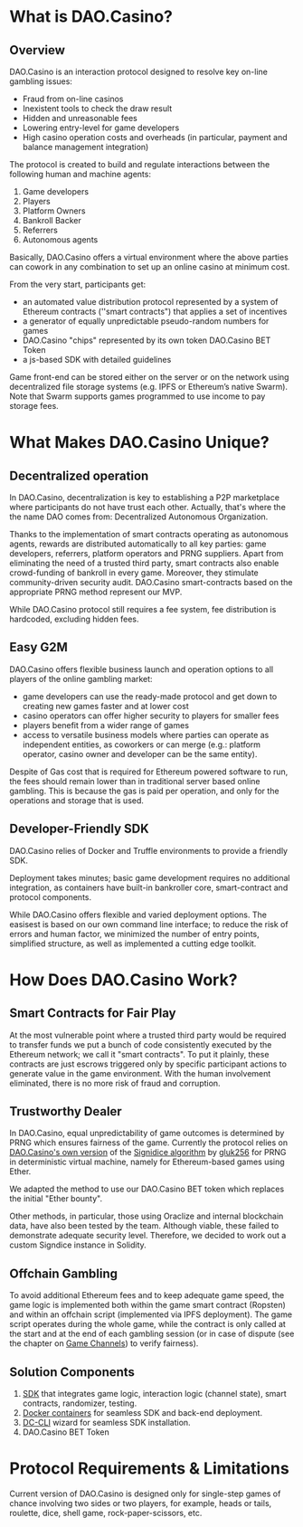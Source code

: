 # What is DAO.Сasino?

## Overview

DAO.Casino is an interaction protocol designed to resolve key on-line gambling issues:

- Fraud from on-line casinos
- Inexistent tools to check the draw result
- Hidden and unreasonable fees
- Lowering entry-level for game developers 
- High casino operation costs and overheads (in particular, payment and balance management integration)

The protocol is created to build and regulate interactions between the following human and machine agents:

1. Game developers
2. Players
3. Platform Owners
4. Bankroll Backer
5. Referrers
6. Autonomous agents

Basically, DAO.Casino offers a virtual environment where the above parties can cowork in any combination to set up an online casino at minimum cost. 

From the very start, participants get:

- an automated value distribution protocol represented by a system of Ethereum contracts (''smart contracts") that applies a set of incentives
- a generator of equally unpredictable pseudo-random numbers for games
- DAO.Casino "chips" represented by its own token DAO.Casino BET Token
- a js-based SDK with detailed guidelines 

Game front-end can be stored either on the server or on the network using decentralized file storage systems (e.g. IPFS or Ethereum’s native Swarm). Note that Swarm supports games programmed to use income to pay storage fees.

# What Makes DAO.Сasino Unique?

## Decentralized operation

 In DAO.Casino, decentralization is key to establishing a P2P marketplace where participants do not have trust each other. Actually, that's where the the name DAO comes from: Decentralized Autonomous Organization. 

Thanks to the implementation of smart contracts operating as autonomous agents, rewards are distributed automatically to all key parties: game developers, referrers, platform operators and PRNG suppliers. Apart from eliminating the need of a trusted third party, smart contracts also enable crowd-funding of bankroll in every game. Moreover, they stimulate community-driven security audit. DAO.Casino smart-contracts based on the appropriate PRNG method represent our MVP.

While DAO.Casino protocol still requires a fee system,  fee distribution is  hardcoded, excluding hidden fees.

## Easy G2M

DAO.Casino offers flexible business launch and operation options to all players of the online gambling market:

- game developers can use the ready-made protocol and get down to creating new games faster and at lower cost    
- casino operators can offer higher security to players for smaller fees
- players benefit from a wider range of games 
- access to versatile business models where parties can operate as independent entities,  as coworkers or can merge (e.g.: platform operator, casino owner and developer can be the same entity).

Despite of Gas cost that is required for Ethereum powered software to run, the fees should remain lower than in traditional server based online gambling. This is because the gas is paid per operation, and only for the operations and storage that is used.

## Developer-Friendly SDK

DAO.Casino relies of Docker and Truffle environments to provide a friendly SDK. 

Deployment takes minutes; basic game development requires no additional integration, as containers have built-in bankroller core, smart-contract and protocol components. 

While DAO.Casino offers flexible and varied deployment options. The easisest is based on our own command line interface; to reduce the risk of errors and human factor, we minimized the number of entry points, simplified structure, as well as implemented a cutting edge toolkit.  

# How Does DAO.Сasino Work?

## Smart Contracts for Fair Play

At the most vulnerable point where a trusted third party would be required to transfer funds we put a bunch of code consistently executed by the Ethereum network; we call it "smart contracts". To put it plainly, these contracts are just escrows triggered only by specific participant actions to generate value in the game environment. With the human involvement eliminated, there is no more risk of fraud and corruption.

## Trustworthy Dealer

In DAO.Casino, equal unpredictability of game outcomes is determined by PRNG which ensures fairness of the game. Currently the protocol relies on [DAO.Casino's own version](https://github.com/DaoCasino/Documentation/1.%20About%20Dao.Casino/1.2.%20Detailed%20Algorithm%20Specification.md) of the [Signidice algorithm](https://github.com/gluk256/misc/blob/master/rng4ethereum/signidice.md) by [gluk256](https://github.com/gluk256) for PRNG in deterministic virtual machine, namely for Ethereum-based games using Ether. 

We adapted the method to use our DAO.Casino BET token which replaces the initial "Ether bounty".

Other  methods, in particular, those using Oraclize and internal blockchain data, have also been tested by the team. Although viable, these failed to demonstrate adequate security level. Therefore, we decided to work out a custom Signdice instance in Solidity.

## Offchain Gambling
To avoid additional Ethereum fees and to keep adequate game speed, the game logic is implemented both within the game smart contract (Ropsten) and within an offchain script (implemented via IPFS deployment). The game script operates during the whole game, while the contract is only called at the start and at the end of each gambling session (or in case of dispute (see the chapter on [Game Channels](../2.%20Developer%20Sandbox/2.7.%20Payment%20Channel%20Configuration.md)) to verify fairness). 

## Solution Components 

1. [SDK](https://github.com/DaoCasino) that integrates game logic, interaction logic (channel state), smart contracts, randomizer, testing. 
2. [Docker containers](https://hub.docker.com/u/daocasino/dashboard/) for seamless SDK and back-end deployment.
3. [DC-CLI](../2.%20Developer%20Sandbox/2.2.%20DC-CLI%20and%20Dev%20Environment.md) wizard for seamless SDK installation.  
4. DAO.Casino BET Token


# Protocol Requirements & Limitations

Current version of DAO.Casino is designed only for single-step games of chance involving two sides or two players, for example, heads or tails, roulette, dice, shell game, rock-paper-scissors, etc.  
